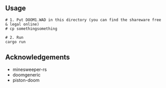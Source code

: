 ## Usage

```pwsh
# 1. Put DOOM1.WAD in this directory (you can find the shareware free & legal online)
# cp somethingsomething

# 2. Run
cargo run
```

## Acknowledgements

* minesweeper-rs
* doomgeneric
* piston-doom